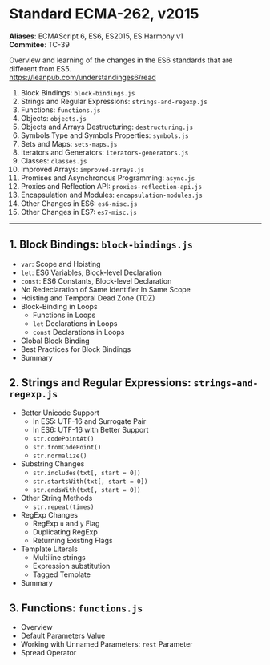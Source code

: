 # Standard ECMA-262, v2015

**Aliases**: ECMAScript 6, ES6, ES2015, ES Harmony v1  
**Commitee**: TC-39

Overview and learning of the changes in the ES6 standards that are different from ES5.  
<https://leanpub.com/understandinges6/read>

1. Block Bindings: `block-bindings.js`
1. Strings and Regular Expressions: `strings-and-regexp.js`
1. Functions: `functions.js`
1. Objects: `objects.js`
1. Objects and Arrays Destructuring: `destructuring.js`
1. Symbols Type and Symbols Properties: `symbols.js`
1. Sets and Maps: `sets-maps.js`
1. Iterators and Generators: `iterators-generators.js`
1. Classes: `classes.js`
1. Improved Arrays: `improved-arrays.js`
1. Promises and Asynchronous Programming: `async.js`
1. Proxies and Reflection API: `proxies-reflection-api.js`
1. Encapsulation and Modules: `encapsulation-modules.js`
1. Other Changes in ES6: `es6-misc.js`
1. Other Changes in ES7: `es7-misc.js`

---

## 1. Block Bindings: `block-bindings.js`

- `var`: Scope and Hoisting
- `let`: ES6 Variables, Block-level Declaration
- `const`: ES6 Constants, Block-level Declaration
- No Redeclaration of Same Identifier In Same Scope
- Hoisting and Temporal Dead Zone (TDZ)
- Block-Binding in Loops
  - Functions in Loops
  - `let` Declarations in Loops
  - `const` Declarations in Loops
- Global Block Binding
- Best Practices for Block Bindings
- Summary

## 2. Strings and Regular Expressions: `strings-and-regexp.js`

- Better Unicode Support
  - In ES5: UTF-16 and Surrogate Pair
  - In ES6: UTF-16 with Better Support
  - `str.codePointAt()`
  - `str.fromCodePoint()`
  - `str.normalize()`
- Substring Changes
  - `str.includes(txt[, start = 0])`
  - `str.startsWith(txt[, start = 0])`
  - `str.endsWith(txt[, start = 0])`
- Other String Methods
  - `str.repeat(times)`
- RegExp Changes
  - RegExp `u` and `y` Flag
  - Duplicating RegExp
  - Returning Existing Flags
- Template Literals
  - Multiline strings
  - Expression substitution
  - Tagged Template
- Summary

## 3. Functions: `functions.js`

- Overview
- Default Parameters Value
- Working with Unnamed Parameters: `rest` Parameter
- Spread Operator
